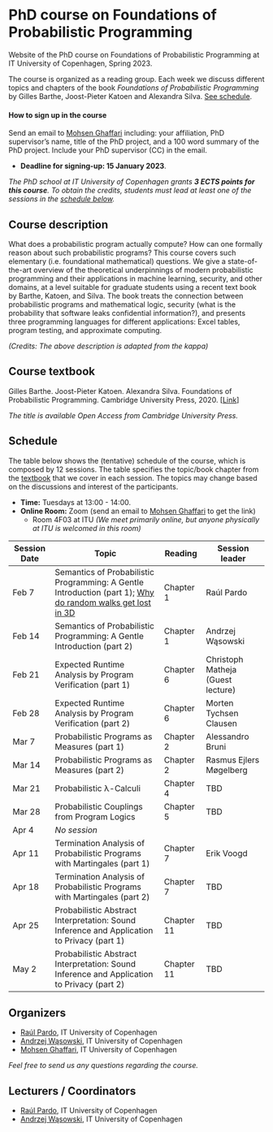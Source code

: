 # PhD course on Foundations of Probabilistic Programming

Website of the PhD course on Foundations of Probabilistic Programming at IT University of Copenhagen, Spring 2023.

The course is organized as a reading group. Each week we discuss different topics and chapters of the book *Foundations of Probabilistic Programming* by Gilles Barthe, Joost-Pieter Katoen and Alexandra Silva. [See schedule](#schedule).

#### How to sign up in the course

Send an email to [Mohsen Ghaffari](https://pure.itu.dk/da/persons/mohsen-ghaffari) including: your affiliation, PhD supervisor’s name, title of the PhD project, and a 100 word summary of the PhD project. Include your PhD supervisor (CC) in the email.

* **Deadline for signing-up: 15 January 2023**.

*The PhD school at IT University of Copenhagen grants <b>3 ECTS points for this course</b>. To obtain the credits, students must lead at least one of the sessions in the [schedule below](#schedule).*


## Course description

What does a probabilistic program actually compute? How can one formally reason about such probabilistic programs? This course covers such elementary (i.e. foundational mathematical) questions. We give a state-of-the-art overview of the theoretical underpinnings of modern probabilistic programming and their applications in machine learning, security, and other domains, at a level suitable for graduate students using a recent text book by Barthe, Katoen, and Silva. The book treats the connection between probabilistic programs and mathematical logic, security (what is the probability that software leaks confidential information?), and presents three programming languages for different applications: Excel tables, program testing, and approximate computing.

*(Credits: The above description is adapted from the kappa)*

## Course textbook

Gilles Barthe. Joost-Pieter Katoen. Alexandra Silva. Foundations of Probabilistic Programming. Cambridge University Press, 2020. [[Link](https://www.cambridge.org/core/books/foundations-of-probabilistic-programming/819623B1B5B33836476618AC0621F0EE)]

*The title is available Open Access from Cambridge University Press.*

## Schedule

The table below shows the (tentative) schedule of the course, which is composed by 12 sessions. 
The table specifies the topic/book chapter from the [textbook](#course-textbook) that we cover in each session.
The topics may change based on the discussions and interest of the participants.

* **Time:** Tuesdays at 13:00 - 14:00.
* **Online Room:** Zoom (send an email to [Mohsen Ghaffari](https://pure.itu.dk/da/persons/mohsen-ghaffari) to get the link)
  - Room 4F03 at ITU *(We meet primarily online, but anyone physically at ITU is welcomed in this room)*

| Session Date | Topic                                                                                                                                                     | Reading    | Session leader                    |
|--------------|-----------------------------------------------------------------------------------------------------------------------------------------------------------|------------|-----------------------------------|
| Feb 7        | Semantics of Probabilistic Programming: A Gentle Introduction (part 1); [Why do random walks get lost in 3D](https://www.youtube.com/watch?v=byvEzyFgv44) | Chapter 1  | Raúl Pardo                        |
| Feb 14       | Semantics of Probabilistic Programming: A Gentle Introduction (part 2)                                                                                    | Chapter 1  | Andrzej Wąsowski                  |
| Feb 21       | Expected Runtime Analysis by Program Verification (part 1)                                                                                                | Chapter 6  | Christoph Matheja (Guest lecture) |
| Feb 28       | Expected Runtime Analysis by Program Verification (part 2)                                                                                                | Chapter 6  | Morten Tychsen Clausen            |
| Mar 7        | Probabilistic Programs as Measures (part 1)                                                                                                               | Chapter 2  | Alessandro Bruni                  |
| Mar 14       | Probabilistic Programs as Measures (part 2)                                                                                                               | Chapter 2  | Rasmus Ejlers Møgelberg           |
| Mar 21       | Probabilistic λ-Calculi                                                                                                                                   | Chapter 4  | TBD                               |
| Mar 28       | Probabilistic Couplings from Program Logics                                                                                                               | Chapter 5  | TBD                               |
| Apr 4        | *No session*                                                                                                                                              |            |                                   |
| Apr 11       | Termination Analysis of Probabilistic Programs with Martingales (part 1)                                                                                  | Chapter 7  | Erik Voogd                        |
| Apr 18       | Termination Analysis of Probabilistic Programs with Martingales (part 2)                                                                                  | Chapter 7  | TBD                               |
| Apr 25       | Probabilistic Abstract Interpretation: Sound Inference and Application to Privacy (part 1)                                                                | Chapter 11 | TBD                               |
| May  2       | Probabilistic Abstract Interpretation: Sound Inference and Application to Privacy (part 2)                                                                | Chapter 11 | TBD                               |
	
## Organizers
* [Raúl Pardo](http://raulpardo.net/), IT University of Copenhagen
* [Andrzej Wąsowski](http://www.itu.dk/people/wasowski/), IT University of Copenhagen
* [Mohsen Ghaffari](https://pure.itu.dk/da/persons/mohsen-ghaffari), IT University of Copenhagen

*Feel free to send us any questions regarding the course.*

## Lecturers / Coordinators
* [Raúl Pardo](http://raulpardo.net/), IT University of Copenhagen
* [Andrzej Wąsowski](http://www.itu.dk/people/wasowski/), IT University of Copenhagen
